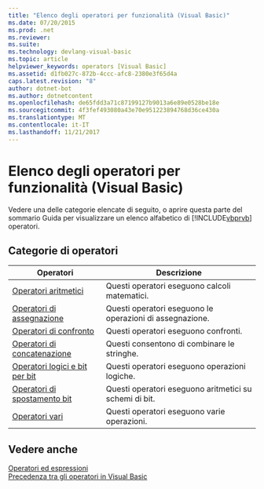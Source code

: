 ```yaml
---
title: "Elenco degli operatori per funzionalità (Visual Basic)"
ms.date: 07/20/2015
ms.prod: .net
ms.reviewer: 
ms.suite: 
ms.technology: devlang-visual-basic
ms.topic: article
helpviewer_keywords: operators [Visual Basic]
ms.assetid: d1fb027c-872b-4ccc-afc8-2380e3f65d4a
caps.latest.revision: "8"
author: dotnet-bot
ms.author: dotnetcontent
ms.openlocfilehash: de65fdd3a71c87199127b9013a6e89e0528be18e
ms.sourcegitcommit: 4f3fef493080a43e70e951223894768d36ce430a
ms.translationtype: MT
ms.contentlocale: it-IT
ms.lasthandoff: 11/21/2017
---
```

# <a name="operators-listed-by-functionality-visual-basic"></a>Elenco degli operatori per funzionalità (Visual Basic)
Vedere una delle categorie elencate di seguito, o aprire questa parte del sommario Guida per visualizzare un elenco alfabetico di [!INCLUDE[vbprvb](~/includes/vbprvb-md.md)] operatori.  
  
## <a name="categories-of-operators"></a>Categorie di operatori  
  
|Operatori|Descrizione|  
|---------------|-----------------|  
|[Operatori aritmetici](../../../visual-basic/language-reference/operators/arithmetic-operators.md)|Questi operatori eseguono calcoli matematici.|  
|[Operatori di assegnazione](../../../visual-basic/language-reference/operators/assignment-operators.md)|Questi operatori eseguono le operazioni di assegnazione.|  
|[Operatori di confronto](../../../visual-basic/language-reference/operators/comparison-operators.md)|Questi operatori eseguono confronti.|  
|[Operatori di concatenazione](../../../visual-basic/language-reference/operators/concatenation-operators.md)|Questi consentono di combinare le stringhe.|  
|[Operatori logici e bit per bit](../../../visual-basic/language-reference/operators/logical-bitwise-operators.md)|Questi operatori eseguono operazioni logiche.|  
|[Operatori di spostamento bit](../../../visual-basic/language-reference/operators/bit-shift-operators.md)|Questi operatori eseguono aritmetici su schemi di bit.|  
|[Operatori vari](../../../visual-basic/language-reference/operators/miscellaneous-operators.md)|Questi operatori eseguono varie operazioni.|  
  
## <a name="see-also"></a>Vedere anche  
 [Operatori ed espressioni](../../../visual-basic/programming-guide/language-features/operators-and-expressions/index.md)  
 [Precedenza tra gli operatori in Visual Basic](../../../visual-basic/language-reference/operators/operator-precedence.md)
